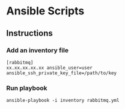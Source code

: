 # Ansible Scripts

## Instructions

### Add an inventory file

``` text
[rabbitmq]
xx.xx.xx.xx.xx ansible_user=user ansible_ssh_private_key_file=/path/to/key
```

### Run playbook

`ansible-playbook -i inventory rabbitmq.yml`